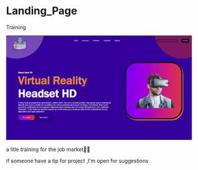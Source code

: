 # Landing_Page
 Training

<p>
    <img src=images/Preview.jpeg></img>
</p>

a litle training for the job market🙏🙏

if someone have a tip for project ,I'm open for suggestions

